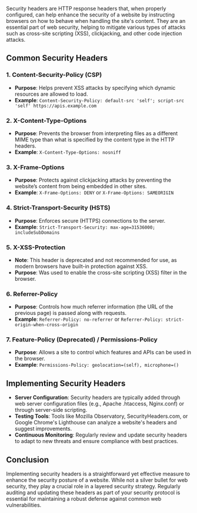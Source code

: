 Security headers are HTTP response headers that, when properly configured, can help enhance the security of a website by instructing browsers on how to behave when handling the site's content. They are an essential part of web security, helping to mitigate various types of attacks such as cross-site scripting (XSS), clickjacking, and other code injection attacks.

## Common Security Headers

### 1. Content-Security-Policy (CSP)
- **Purpose**: Helps prevent XSS attacks by specifying which dynamic resources are allowed to load.
- **Example**: `Content-Security-Policy: default-src 'self'; script-src 'self' https://apis.example.com`

### 2. X-Content-Type-Options
- **Purpose**: Prevents the browser from interpreting files as a different MIME type than what is specified by the content type in the HTTP headers.
- **Example**: `X-Content-Type-Options: nosniff`

### 3. X-Frame-Options
- **Purpose**: Protects against clickjacking attacks by preventing the website’s content from being embedded in other sites.
- **Example**: `X-Frame-Options: DENY` or `X-Frame-Options: SAMEORIGIN`

### 4. Strict-Transport-Security (HSTS)
- **Purpose**: Enforces secure (HTTPS) connections to the server.
- **Example**: `Strict-Transport-Security: max-age=31536000; includeSubDomains`

### 5. X-XSS-Protection
- **Note**: This header is deprecated and not recommended for use, as modern browsers have built-in protection against XSS.
- **Purpose**: Was used to enable the cross-site scripting (XSS) filter in the browser.

### 6. Referrer-Policy
- **Purpose**: Controls how much referrer information (the URL of the previous page) is passed along with requests.
- **Example**: `Referrer-Policy: no-referrer` or `Referrer-Policy: strict-origin-when-cross-origin`

### 7. Feature-Policy (Deprecated) / Permissions-Policy
- **Purpose**: Allows a site to control which features and APIs can be used in the browser.
- **Example**: `Permissions-Policy: geolocation=(self), microphone=()`

## Implementing Security Headers

- **Server Configuration**: Security headers are typically added through web server configuration files (e.g., Apache .htaccess, Nginx.conf) or through server-side scripting.
- **Testing Tools**: Tools like Mozilla Observatory, SecurityHeaders.com, or Google Chrome's Lighthouse can analyze a website's headers and suggest improvements.
- **Continuous Monitoring**: Regularly review and update security headers to adapt to new threats and ensure compliance with best practices.

## Conclusion

Implementing security headers is a straightforward yet effective measure to enhance the security posture of a website. While not a silver bullet for web security, they play a crucial role in a layered security strategy. Regularly auditing and updating these headers as part of your security protocol is essential for maintaining a robust defense against common web vulnerabilities.